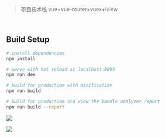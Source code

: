 > 项目技术栈 vue+vue-router+vuex+iview
<br/>

## Build Setup

``` bash
# install dependencies
npm install

# serve with hot reload at localhost:8080
npm run dev

# build for production with minification
npm run build

# build for production and view the bundle analyzer report
npm run build --report
```


![](https://upload-images.jianshu.io/upload_images/6177839-d27b34656173e25f.jpg?imageMogr2/auto-orient/strip%7CimageView2/2/w/1240)

![](https://upload-images.jianshu.io/upload_images/6177839-791fc814b96b8c02.jpg?imageMogr2/auto-orient/strip%7CimageView2/2/w/1240)



















